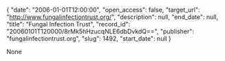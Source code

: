 {
  "date": "2006-01-01T12:00:00", 
  "open_access": false, 
  "target_url": "http://www.fungalinfectiontrust.org/", 
  "description": null, 
  "end_date": null, 
  "title": "Fungal Infection Trust", 
  "record_id": "20060101T120000/8rMk5hHzucqNLE6dbDvkdQ==", 
  "publisher": "fungalinfectiontrust.org", 
  "slug": 1492, 
  "start_date": null
}

None